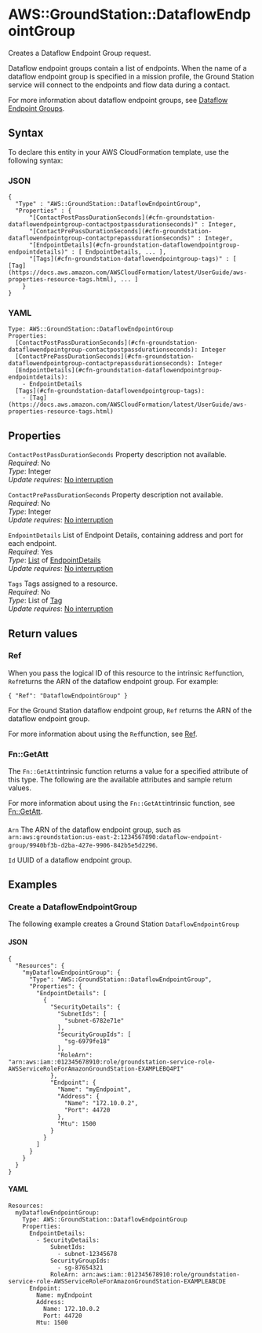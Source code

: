 # AWS::GroundStation::DataflowEndpointGroup<a name="aws-resource-groundstation-dataflowendpointgroup"></a>

Creates a Dataflow Endpoint Group request\.

 Dataflow endpoint groups contain a list of endpoints\. When the name of a dataflow endpoint group is specified in a mission profile, the Ground Station service will connect to the endpoints and flow data during a contact\. 

 For more information about dataflow endpoint groups, see [Dataflow Endpoint Groups](https://docs.aws.amazon.com/ground-station/latest/ug/dataflowendpointgroups.html)\. 

## Syntax<a name="aws-resource-groundstation-dataflowendpointgroup-syntax"></a>

To declare this entity in your AWS CloudFormation template, use the following syntax:

### JSON<a name="aws-resource-groundstation-dataflowendpointgroup-syntax.json"></a>

```
{
  "Type" : "AWS::GroundStation::DataflowEndpointGroup",
  "Properties" : {
      "[ContactPostPassDurationSeconds](#cfn-groundstation-dataflowendpointgroup-contactpostpassdurationseconds)" : Integer,
      "[ContactPrePassDurationSeconds](#cfn-groundstation-dataflowendpointgroup-contactprepassdurationseconds)" : Integer,
      "[EndpointDetails](#cfn-groundstation-dataflowendpointgroup-endpointdetails)" : [ EndpointDetails, ... ],
      "[Tags](#cfn-groundstation-dataflowendpointgroup-tags)" : [ [Tag](https://docs.aws.amazon.com/AWSCloudFormation/latest/UserGuide/aws-properties-resource-tags.html), ... ]
    }
}
```

### YAML<a name="aws-resource-groundstation-dataflowendpointgroup-syntax.yaml"></a>

```
Type: AWS::GroundStation::DataflowEndpointGroup
Properties: 
  [ContactPostPassDurationSeconds](#cfn-groundstation-dataflowendpointgroup-contactpostpassdurationseconds): Integer
  [ContactPrePassDurationSeconds](#cfn-groundstation-dataflowendpointgroup-contactprepassdurationseconds): Integer
  [EndpointDetails](#cfn-groundstation-dataflowendpointgroup-endpointdetails): 
    - EndpointDetails
  [Tags](#cfn-groundstation-dataflowendpointgroup-tags): 
    - [Tag](https://docs.aws.amazon.com/AWSCloudFormation/latest/UserGuide/aws-properties-resource-tags.html)
```

## Properties<a name="aws-resource-groundstation-dataflowendpointgroup-properties"></a>

`ContactPostPassDurationSeconds`  <a name="cfn-groundstation-dataflowendpointgroup-contactpostpassdurationseconds"></a>
Property description not available\.  
*Required*: No  
*Type*: Integer  
*Update requires*: [No interruption](https://docs.aws.amazon.com/AWSCloudFormation/latest/UserGuide/using-cfn-updating-stacks-update-behaviors.html#update-no-interrupt)

`ContactPrePassDurationSeconds`  <a name="cfn-groundstation-dataflowendpointgroup-contactprepassdurationseconds"></a>
Property description not available\.  
*Required*: No  
*Type*: Integer  
*Update requires*: [No interruption](https://docs.aws.amazon.com/AWSCloudFormation/latest/UserGuide/using-cfn-updating-stacks-update-behaviors.html#update-no-interrupt)

`EndpointDetails`  <a name="cfn-groundstation-dataflowendpointgroup-endpointdetails"></a>
 List of Endpoint Details, containing address and port for each endpoint\.   
*Required*: Yes  
*Type*: [List](aws-properties-groundstation-dataflowendpointgroup-endpointdetails.md) of [EndpointDetails](aws-properties-groundstation-dataflowendpointgroup-endpointdetails.md)  
*Update requires*: [No interruption](https://docs.aws.amazon.com/AWSCloudFormation/latest/UserGuide/using-cfn-updating-stacks-update-behaviors.html#update-no-interrupt)

`Tags`  <a name="cfn-groundstation-dataflowendpointgroup-tags"></a>
 Tags assigned to a resource\.   
*Required*: No  
*Type*: List of [Tag](https://docs.aws.amazon.com/AWSCloudFormation/latest/UserGuide/aws-properties-resource-tags.html)  
*Update requires*: [No interruption](https://docs.aws.amazon.com/AWSCloudFormation/latest/UserGuide/using-cfn-updating-stacks-update-behaviors.html#update-no-interrupt)

## Return values<a name="aws-resource-groundstation-dataflowendpointgroup-return-values"></a>

### Ref<a name="aws-resource-groundstation-dataflowendpointgroup-return-values-ref"></a>

 When you pass the logical ID of this resource to the intrinsic `Ref`function, `Ref`returns the ARN of the dataflow endpoint group\. For example: 

 `{ "Ref": "DataflowEndpointGroup" }` 

 For the Ground Station dataflow endpoint group, `Ref` returns the ARN of the dataflow endpoint group\. 

For more information about using the `Ref`function, see [Ref](https://docs.aws.amazon.com/AWSCloudFormation/latest/UserGuide/intrinsic-function-reference-ref.html)\.

### Fn::GetAtt<a name="aws-resource-groundstation-dataflowendpointgroup-return-values-fn--getatt"></a>

The `Fn::GetAtt`intrinsic function returns a value for a specified attribute of this type\. The following are the available attributes and sample return values\.

For more information about using the `Fn::GetAtt`intrinsic function, see [Fn::GetAtt](https://docs.aws.amazon.com/AWSCloudFormation/latest/UserGuide/intrinsic-function-reference-getatt.html)\.

#### <a name="aws-resource-groundstation-dataflowendpointgroup-return-values-fn--getatt-fn--getatt"></a>

`Arn`  <a name="Arn-fn::getatt"></a>
The ARN of the dataflow endpoint group, such as `arn:aws:groundstation:us-east-2:1234567890:dataflow-endpoint-group/9940bf3b-d2ba-427e-9906-842b5e5d2296`\. 

`Id`  <a name="Id-fn::getatt"></a>
 UUID of a dataflow endpoint group\. 

## Examples<a name="aws-resource-groundstation-dataflowendpointgroup--examples"></a>

### Create a DataflowEndpointGroup<a name="aws-resource-groundstation-dataflowendpointgroup--examples--Create_a_DataflowEndpointGroup"></a>

The following example creates a Ground Station `DataflowEndpointGroup`

#### JSON<a name="aws-resource-groundstation-dataflowendpointgroup--examples--Create_a_DataflowEndpointGroup--json"></a>

```
{
  "Resources": {
    "myDataflowEndpointGroup": {
      "Type": "AWS::GroundStation::DataflowEndpointGroup",
      "Properties": {
        "EndpointDetails": [
          {
            "SecurityDetails": {
              "SubnetIds": [
                "subnet-6782e71e"
              ],
              "SecurityGroupIds": [
                "sg-6979fe18"
              ],
              "RoleArn": "arn:aws:iam::012345678910:role/groundstation-service-role-AWSServiceRoleForAmazonGroundStation-EXAMPLEBQ4PI"
            },
            "Endpoint": {
              "Name": "myEndpoint",
              "Address": {
                "Name": "172.10.0.2",
                "Port": 44720
              },
              "Mtu": 1500
            }
          }
        ]
      }
    }
  }
}
```

#### YAML<a name="aws-resource-groundstation-dataflowendpointgroup--examples--Create_a_DataflowEndpointGroup--yaml"></a>

```
Resources:
  myDataflowEndpointGroup:
    Type: AWS::GroundStation::DataflowEndpointGroup
    Properties:
      EndpointDetails:
        - SecurityDetails:
            SubnetIds:
              - subnet-12345678
            SecurityGroupIds:
              - sg-87654321
            RoleArn: arn:aws:iam::012345678910:role/groundstation-service-role-AWSServiceRoleForAmazonGroundStation-EXAMPLEABCDE
      Endpoint:
        Name: myEndpoint
        Address:
          Name: 172.10.0.2
          Port: 44720
        Mtu: 1500
```